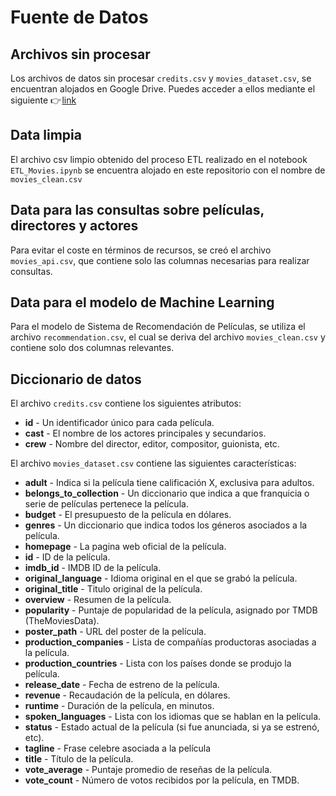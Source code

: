 # Fuente de Datos

## Archivos sin procesar

Los archivos de datos sin procesar ```credits.csv``` y ```movies_dataset.csv```, se encuentran alojados en Google Drive. Puedes acceder a ellos mediante el siguiente 👉 [link](https://drive.google.com/drive/folders/1uYpitLzf2ZTTltMB8LuqmZY8ctHLLIaV?usp=sharing)

## Data limpia

El archivo csv limpio obtenido del proceso ETL realizado en el notebook ```ETL_Movies.ipynb``` se encuentra alojado en este repositorio con el nombre de ```movies_clean.csv```

## Data para las consultas sobre películas, directores y actores

Para evitar el coste en términos de recursos, se creó el archivo ```movies_api.csv```, que contiene solo las columnas necesarias para realizar consultas.

## Data para el modelo de Machine Learning

Para el modelo de Sistema de Recomendación de Películas, se utiliza el archivo ```recommendation.csv```, el cual se deriva del archivo ```movies_clean.csv``` y contiene solo dos columnas relevantes.

## Diccionario de datos

El archivo ```credits.csv``` contiene los siguientes atributos:

* **id** - Un identificador único para cada película.
* **cast** - El nombre de los actores principales y secundarios.
* **crew** - Nombre del director, editor, compositor, guionista, etc.

El archivo ```movies_dataset.csv``` contiene las siguientes características:

* **adult** - Indica si la película tiene calificación X, exclusiva para adultos.
* **belongs_to_collection** - Un diccionario que indica a que franquicia o serie de películas pertenece la película.
* **budget** - El presupuesto de la película en dólares.
* **genres** - Un diccionario que indica todos los géneros asociados a la película.
* **homepage** - La pagina web oficial de la película.
* **id** - ID de la película.
* **imdb_id** - IMDB ID de la película.
* **original_language** - Idioma original en el que se grabó la película.
* **original_title** - Titulo original de la película.
* **overview** - Resumen de la película.
* **popularity** - Puntaje de popularidad de la película, asignado por TMDB (TheMoviesData).
* **poster_path** - URL del poster de la película.
* **production_companies** - Lista de compañías productoras asociadas a la película.
* **production_countries** - Lista con los países donde se produjo la película.
* **release_date** - Fecha de estreno de la película.
* **revenue** - Recaudación de la película, en dólares.
* **runtime** - Duración de la película, en minutos.
* **spoken_languages** - Lista con los idiomas que se hablan en la película.
* **status** - Estado actual de la película (si fue anunciada, si ya se estrenó, etc).
* **tagline** - Frase celebre asociada a la película
* **title** - Título de la película.
* **vote_average** - Puntaje promedio de reseñas de la película.
* **vote_count** - Número de votos recibidos por la película, en TMDB.
